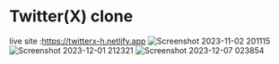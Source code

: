 # Twitter(X) clone
live site :https://twitterx-h.netlify.app
![Screenshot 2023-11-02 201115](https://github.com/EssamKonafa/twitter-X-clone/assets/128749610/c8b24356-47c7-4427-92f2-772306662ca7)
![Screenshot 2023-12-01 212321](https://github.com/EssamKonafa/twitter-X-clone/assets/128749610/6025abf0-e185-4e4a-a33d-9e29de1b3748)
![Screenshot 2023-12-07 023854](https://github.com/EssamKonafa/twitter-X-clone/assets/128749610/98fa2c96-3d32-4bac-916e-d97cbebe1ace)
